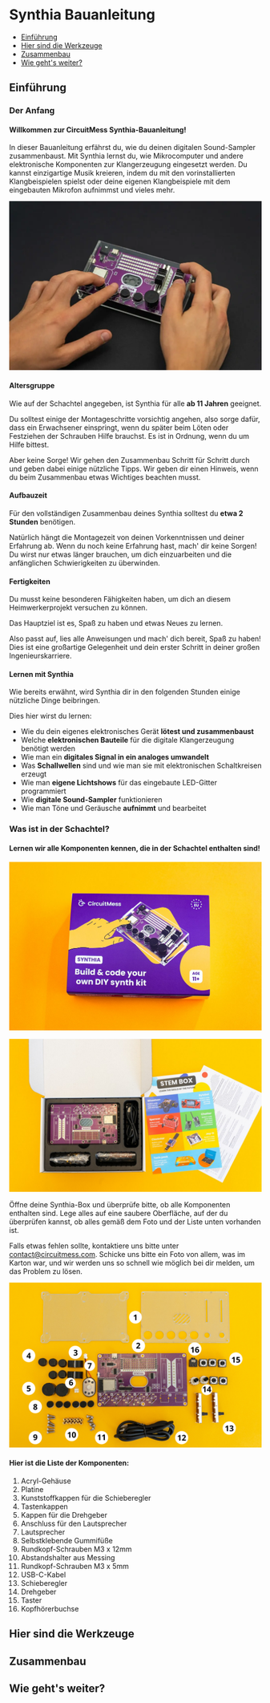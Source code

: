 # Synthia Bauanleitung

* [Einführung](#einführung)
* [Hier sind die Werkzeuge](#hier-sind-die-werkzeuge)
* [Zusammenbau](#zusammenbau)
* [Wie geht's weiter?](#wie-gehts-weiter)

## Einführung

### Der Anfang

#### Willkommen zur CircuitMess Synthia-Bauanleitung!

In dieser Bauanleitung erfährst du, wie du deinen digitalen Sound-Sampler zusammenbaust. Mit Synthia lernst du, wie Mikrocomputer und andere elektronische Komponenten zur Klangerzeugung eingesetzt werden. Du kannst einzigartige Musik kreieren, indem du mit den vorinstallierten Klangbeispielen spielst oder deine eigenen Klangbeispiele mit dem eingebauten Mikrofon aufnimmst und vieles mehr.

![Synthia](images/synthia.png)

#### Altersgruppe

Wie auf der Schachtel angegeben, ist Synthia für alle **ab 11 Jahren** geeignet.

Du solltest einige der Montageschritte vorsichtig angehen, also sorge dafür, dass ein Erwachsener einspringt, wenn du später beim Löten oder Festziehen der Schrauben Hilfe brauchst. Es ist in Ordnung, wenn du um Hilfe bittest.

Aber keine Sorge! Wir gehen den Zusammenbau Schritt für Schritt durch und geben dabei einige nützliche Tipps. Wir geben dir einen Hinweis, wenn du beim Zusammenbau etwas Wichtiges beachten musst.

#### Aufbauzeit

Für den vollständigen Zusammenbau deines Synthia solltest du **etwa 2 Stunden** benötigen.

Natürlich hängt die Montagezeit von deinen Vorkenntnissen und deiner Erfahrung ab. Wenn du noch keine Erfahrung hast, mach' dir keine Sorgen! Du wirst nur etwas länger brauchen, um dich einzuarbeiten und die anfänglichen Schwierigkeiten zu überwinden.

#### Fertigkeiten

Du musst keine besonderen Fähigkeiten haben, um dich an diesem Heimwerkerprojekt versuchen zu können.

Das Hauptziel ist es, Spaß zu haben und etwas Neues zu lernen.

Also passt auf, lies alle Anweisungen und mach' dich bereit, Spaß zu haben!
Dies ist eine großartige Gelegenheit und dein erster Schritt in deiner großen Ingenieurskarriere.

#### Lernen mit Synthia

Wie bereits erwähnt, wird Synthia dir in den folgenden Stunden einige nützliche Dinge beibringen.

Dies hier wirst du lernen:

* Wie du dein eigenes elektronisches Gerät **lötest und zusammenbaust**
* Welche **elektronischen Bauteile** für die digitale Klangerzeugung benötigt werden
* Wie man ein **digitales Signal in ein analoges umwandelt**
* Was **Schallwellen** sind und wie man sie mit elektronischen Schaltkreisen erzeugt
* Wie man **eigene Lichtshows** für das eingebaute LED-Gitter programmiert
* Wie **digitale Sound-Sampler** funktionieren
* Wie man Töne und Geräusche **aufnimmt** und bearbeitet

### Was ist in der Schachtel?

#### Lernen wir alle Komponenten kennen, die in der Schachtel enthalten sind!

![Synthia Verpackung](images/box1.jpg)

![Geöffnete Box](images/box2.jpg)

Öffne deine Synthia-Box und überprüfe bitte, ob alle Komponenten enthalten sind.
Lege alles auf eine saubere Oberfläche, auf der du überprüfen kannst, ob alles gemäß dem Foto und der Liste unten vorhanden ist.

Falls etwas fehlen sollte, kontaktiere uns bitte unter <contact@circuitmess.com>.
Schicke uns bitte ein Foto von allem, was im Karton war, und wir werden uns so schnell wie möglich bei dir melden, um das Problem zu lösen.

![Komponenten](images/box3.png)

#### Hier ist die Liste der Komponenten:

1. Acryl-Gehäuse
2. Platine
3. Kunststoffkappen für die Schieberegler
4. Tastenkappen
5. Kappen für die Drehgeber
6. Anschluss für den Lautsprecher
7. Lautsprecher
8. Selbstklebende Gummifüße
9. Rundkopf-Schrauben M3 x 12mm
10. Abstandshalter aus Messing
11. Rundkopf-Schrauben M3 x 5mm
12. USB-C-Kabel
13. Schieberegler
14. Drehgeber
15. Taster
16. Kopfhörerbuchse

## Hier sind die Werkzeuge

## Zusammenbau

## Wie geht's weiter?
